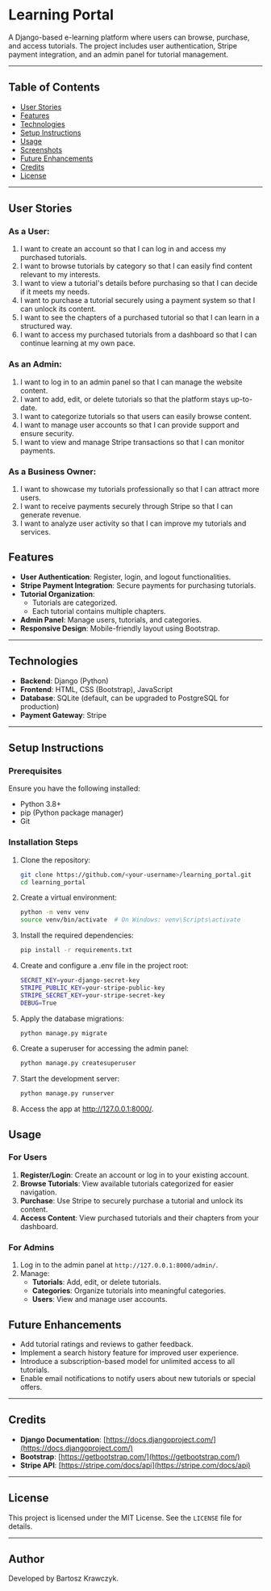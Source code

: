 # Learning Portal

A Django-based e-learning platform where users can browse, purchase, and access tutorials. The project includes user authentication, Stripe payment integration, and an admin panel for tutorial management.

---

## Table of Contents
- [User Stories](#user-stories)
- [Features](#features)
- [Technologies](#technologies)
- [Setup Instructions](#setup-instructions)
- [Usage](#usage)
- [Screenshots](#screenshots)
- [Future Enhancements](#future-enhancements)
- [Credits](#credits)
- [License](#license)

---
## User Stories

### As a User:
1. I want to create an account so that I can log in and access my purchased tutorials.
2. I want to browse tutorials by category so that I can easily find content relevant to my interests.
3. I want to view a tutorial's details before purchasing so that I can decide if it meets my needs.
4. I want to purchase a tutorial securely using a payment system so that I can unlock its content.
5. I want to see the chapters of a purchased tutorial so that I can learn in a structured way.
6. I want to access my purchased tutorials from a dashboard so that I can continue learning at my own pace.

### As an Admin:
1. I want to log in to an admin panel so that I can manage the website content.
2. I want to add, edit, or delete tutorials so that the platform stays up-to-date.
3. I want to categorize tutorials so that users can easily browse content.
4. I want to manage user accounts so that I can provide support and ensure security.
5. I want to view and manage Stripe transactions so that I can monitor payments.

### As a Business Owner:
1. I want to showcase my tutorials professionally so that I can attract more users.
2. I want to receive payments securely through Stripe so that I can generate revenue.
3. I want to analyze user activity so that I can improve my tutorials and services.



## Features
- **User Authentication**: Register, login, and logout functionalities.
- **Stripe Payment Integration**: Secure payments for purchasing tutorials.
- **Tutorial Organization**:
  - Tutorials are categorized.
  - Each tutorial contains multiple chapters.
- **Admin Panel**: Manage users, tutorials, and categories.
- **Responsive Design**: Mobile-friendly layout using Bootstrap.

---

## Technologies
- **Backend**: Django (Python)
- **Frontend**: HTML, CSS (Bootstrap), JavaScript
- **Database**: SQLite (default, can be upgraded to PostgreSQL for production)
- **Payment Gateway**: Stripe

---

## Setup Instructions

### Prerequisites
Ensure you have the following installed:
- Python 3.8+
- pip (Python package manager)
- Git

### Installation Steps
1. Clone the repository:
   ```bash
   git clone https://github.com/<your-username>/learning_portal.git
   cd learning_portal
2. Create a virtual environment:
    ```bash
    python -m venv venv
    source venv/bin/activate  # On Windows: venv\Scripts\activate
3. Install the required dependencies:
    ```bash
    pip install -r requirements.txt
4. Create and configure a .env file in the project root:
    ```bash
    SECRET_KEY=your-django-secret-key
    STRIPE_PUBLIC_KEY=your-stripe-public-key
    STRIPE_SECRET_KEY=your-stripe-secret-key
    DEBUG=True
5. Apply the database migrations:
    ```bash
    python manage.py migrate
6.  Create a superuser for accessing the admin panel:
    ```bash
    python manage.py createsuperuser
7.  Start the development server:
    ```bash
    python manage.py runserver
8. Access the app at http://127.0.0.1:8000/.

## Usage

### For Users
1. **Register/Login**: Create an account or log in to your existing account.
2. **Browse Tutorials**: View available tutorials categorized for easier navigation.
3. **Purchase**: Use Stripe to securely purchase a tutorial and unlock its content.
4. **Access Content**: View purchased tutorials and their chapters from your dashboard.

### For Admins
1. Log in to the admin panel at `http://127.0.0.1:8000/admin/`.
2. Manage:
   - **Tutorials**: Add, edit, or delete tutorials.
   - **Categories**: Organize tutorials into meaningful categories.
   - **Users**: View and manage user accounts.


## Future Enhancements
- Add tutorial ratings and reviews to gather feedback.
- Implement a search history feature for improved user experience.
- Introduce a subscription-based model for unlimited access to all tutorials.
- Enable email notifications to notify users about new tutorials or special offers.

---

## Credits
- **Django Documentation**: [https://docs.djangoproject.com/](https://docs.djangoproject.com/)
- **Bootstrap**: [https://getbootstrap.com/](https://getbootstrap.com/)
- **Stripe API**: [https://stripe.com/docs/api](https://stripe.com/docs/api)

---

## License
This project is licensed under the MIT License. See the `LICENSE` file for details.

---

## Author
Developed by Bartosz Krawczyk.
